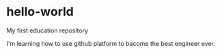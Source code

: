 # hello-world
My first education repository

I'm learning how to use github platform to bacome the best engineer ever.
